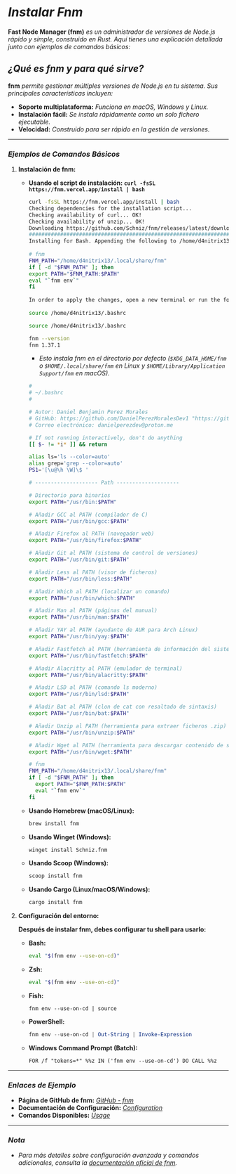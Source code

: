 <!-- Autor: Daniel Benjamin Perez Morales -->
<!-- GitHub: https://github.com/DanielBenjaminPerezMoralesDev13 -- "https://github.com/DanielBenjaminPerezMoralesDev13 --">*
<!-- Correo electrónico: danielperezdev@proton.me -->

# ***Instalar Fnm***

**Fast Node Manager (fnm)** *es un administrador de versiones de Node.js rápido y simple, construido en Rust. Aquí tienes una explicación detallada junto con ejemplos de comandos básicos:*

## *¿Qué es fnm y para qué sirve?*

**fnm** *permite gestionar múltiples versiones de Node.js en tu sistema. Sus principales características incluyen:*

- **Soporte multiplataforma:** *Funciona en macOS, Windows y Linux.*
- **Instalación fácil:** *Se instala rápidamente como un solo fichero ejecutable.*
- **Velocidad:** *Construido para ser rápido en la gestión de versiones.*

---

### ***Ejemplos de Comandos Básicos***

1. **Instalación de fnm:**

   - **Usando el script de instalación: `curl -fsSL https://fnm.vercel.app/install | bash`**

     ```bash
     curl -fsSL https://fnm.vercel.app/install | bash
     Checking dependencies for the installation script...
     Checking availability of curl... OK!
     Checking availability of unzip... OK!
     Downloading https://github.com/Schniz/fnm/releases/latest/download/fnm-linux.zip.. "https://github.com/Schniz/fnm/releases/latest/download/fnm-linux.zip..".
     ######################################################################## 100.0%
     Installing for Bash. Appending the following to /home/d4nitrix13/.bashrc:
 
     # fnm
     FNM_PATH="/home/d4nitrix13/.local/share/fnm"
     if [ -d "$FNM_PATH" ]; then
     export PATH="$FNM_PATH:$PATH"
     eval "`fnm env`"
     fi
 
     In order to apply the changes, open a new terminal or run the following command:
 
     source /home/d4nitrix13/.bashrc
     ```

     ```bash
     source /home/d4nitrix13/.bashrc
     ```

     ```bash
     fnm --version
     fnm 1.37.1
     ```

     - *Esto instala fnm en el directorio por defecto (`$XDG_DATA_HOME/fnm` o `$HOME/.local/share/fnm` en Linux y `$HOME/Library/Application Support/fnm` en macOS).*

     ```bash
     #
     # ~/.bashrc
     #
     
     # Autor: Daniel Benjamin Perez Morales
     # GitHub: https://github.com/DanielPerezMoralesDev1 "https://github.com/DanielBenjaminPerezMoralesDev13
     # Correo electrónico: danielperezdev@proton.me
     
     # If not running interactively, don't do anything
     [[ $- != *i* ]] && return
     
     alias ls='ls --color=auto'
     alias grep='grep --color=auto'
     PS1='[\u@\h \W]\$ '
     
     # -------------------- Path -------------------- 
     
     # Directorio para binarios
     export PATH="/usr/bin:$PATH" 
     
     # Añadir GCC al PATH (compilador de C)
     export PATH="/usr/bin/gcc:$PATH"
     
     # Añadir Firefox al PATH (navegador web)
     export PATH="/usr/bin/firefox:$PATH"
     
     # Añadir Git al PATH (sistema de control de versiones)
     export PATH="/usr/bin/git:$PATH"
     
     # Añadir Less al PATH (visor de ficheros)
     export PATH="/usr/bin/less:$PATH"
     
     # Añadir Which al PATH (localizar un comando)
     export PATH="/usr/bin/which:$PATH"
     
     # Añadir Man al PATH (páginas del manual)
     export PATH="/usr/bin/man:$PATH"
     
     # Añadir YAY al PATH (ayudante de AUR para Arch Linux)
     export PATH="/usr/bin/yay:$PATH"
     
     # Añadir Fastfetch al PATH (herramienta de información del sistema)
     export PATH="/usr/bin/fastfetch:$PATH"
     
     # Añadir Alacritty al PATH (emulador de terminal)
     export PATH="/usr/bin/alacritty:$PATH"
     
     # Añadir LSD al PATH (comando ls moderno)
     export PATH="/usr/bin/lsd:$PATH"
     
     # Añadir Bat al PATH (clon de cat con resaltado de sintaxis)
     export PATH="/usr/bin/bat:$PATH"
     
     # Añadir Unzip al PATH (herramienta para extraer ficheros .zip)
     export PATH="/usr/bin/unzip:$PATH"
     
     # Añadir Wget al PATH (herramienta para descargar contenido de servidores web)
     export PATH="/usr/bin/wget:$PATH"
     
     # fnm
     FNM_PATH="/home/d4nitrix13/.local/share/fnm"
     if [ -d "$FNM_PATH" ]; then
       export PATH="$FNM_PATH:$PATH"
       eval "`fnm env`"
     fi
     ```

   - **Usando Homebrew (macOS/Linux):**

     ```bash
     brew install fnm
     ```

   - **Usando Winget (Windows):**

     ```bash
     winget install Schniz.fnm
     ```

   - **Usando Scoop (Windows):**

     ```bash
     scoop install fnm
     ```

   - **Usando Cargo (Linux/macOS/Windows):**

     ```bash
     cargo install fnm
     ```

2. **Configuración del entorno:**

   **Después de instalar fnm, debes configurar tu shell para usarlo:**

   - **Bash:**

     ```bash
     eval "$(fnm env --use-on-cd)"
     ```

   - **Zsh:**

     ```zsh
     eval "$(fnm env --use-on-cd)"
     ```

   - **Fish:**

     ```fish
     fnm env --use-on-cd | source
     ```

   - **PowerShell:**

     ```powershell
     fnm env --use-on-cd | Out-String | Invoke-Expression
     ```

   - **Windows Command Prompt (Batch):**

     ```batch
     FOR /f "tokens=*" %%z IN ('fnm env --use-on-cd') DO CALL %%z
     ```

---

### ***Enlaces de Ejemplo***

- **Página de GitHub de fnm:** *[GitHub - fnm](https://github.com/Schniz/fnm "https://github.com/Schniz/fnm")*
- **Documentación de Configuración:** *[Configuration](https://github.com/Schniz/fnm/blob/master/docs/configuration.md "https://github.com/Schniz/fnm/blob/master/docs/configuration.md")*
- **Comandos Disponibles:** *[Usage](https://github.com/Schniz/fnm/blob/master/docs/commands.md "https://github.com/Schniz/fnm/blob/master/docs/commands.md")*

---

### ***Nota***

- *Para más detalles sobre configuración avanzada y comandos adicionales, consulta la [documentación oficial de fnm](https://github.com/Schniz/fnm "https://github.com/Schniz/fnm").*
